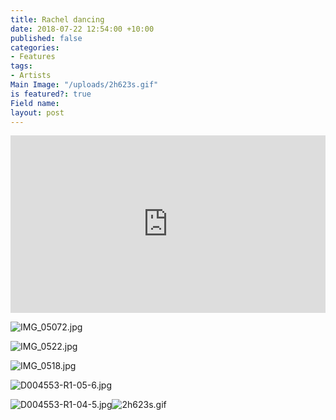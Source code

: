 ```yaml
---
title: Rachel dancing
date: 2018-07-22 12:54:00 +10:00
published: false
categories:
- Features
tags:
- Artists
Main Image: "/uploads/2h623s.gif"
is featured?: true
Field name: 
layout: post
---
```


<div style="padding:56.25% 0 0 0;position:relative;"><iframe src="https://player.vimeo.com/video/286938413?autoplay=1&title=0&byline=0&portrait=0" style="position:absolute;top:0;left:0;width:100%;height:100%;" frameborder="0" webkitallowfullscreen mozallowfullscreen allowfullscreen></iframe></div><script src="https://player.vimeo.com/api/player.js"></script>

![IMG_05072.jpg](/uploads/IMG_05072.jpg)

![IMG_0522.jpg](/uploads/IMG_0522.jpg)

![IMG_0518.jpg](/uploads/IMG_0518.jpg)

![D004553-R1-05-6.jpg](/uploads/D004553-R1-05-6.jpg)

![D004553-R1-04-5.jpg](/uploads/D004553-R1-04-5.jpg)![2h623s.gif](/uploads/2h623s.gif)